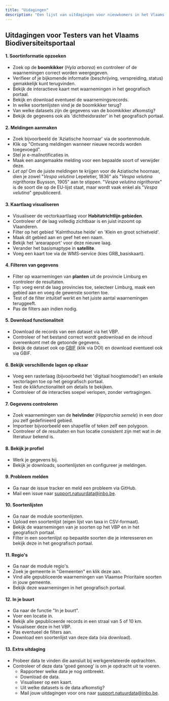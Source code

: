 ```yaml
---
title: "Uidagingen"
description: "Een lijst van uitdagingen voor nieuwkomers in het Vlaams Biodiversiteitsportaal"
---
```

## Uitdagingen voor Testers van het Vlaams Biodiversiteitsportaal

#### 1. **Soortinformatie opzoeken**  
   - Zoek op de **boomkikker** (*Hyla arborea*) en controleer of de waarnemingen correct worden weergegeven.
   - Verifieer of je bijkomende informatie (beschrijving, verspreiding, status) gemakkelijk kunt terugvinden.
   - Bekijk de interactieve kaart met waarnemingen in het geografisch portaal.
   - Bekijk en download eventueel de waarnemingsrecords.
   - In welke soortenlijsten vind je de boomkikker terug?
   - Van welke datasets zijn de gegevens van de boomkikker afkomstig?
   - Bekijk de gegevens ook als 'dichtheidsraster' in het geografisch portaal.

#### 2. **Meldingen aanmaken**
   - Zoek bijvoorbeeld de 'Aziatische hoornaar' via de soortenmodule.
   - Klik op "Ontvang meldingen wanneer nieuwe records worden toegevoegd".
   - Stel je e-mailnotificaties in.
   - Maak een aangemaakte melding voor een bepaalde soort of verwijder deze.
   - *Let op!* Om de juiste meldingen te krijgen voor de Aziatische hoornaar, dien je zowel "*Vespa velutina* Lepeletier, 1836" als "*Vespa velutina nigrithorax* Buysson, 1905" aan te stippen. "*Vespa velutina nigrithorax*" is de soort die op de EU-lijst staat, maar wordt vaak enkel als "*Vespa velutina*" gepubliceerd.

#### 3. **Kaartlaag visualiseren**  
   - Visualiseer de vectorkaartlaag voor **Habitatrichtlijn gebieden**.
   - Controleer of de laag volledig zichtbaar is en juist inzoomt op Vlaanderen.
   - Filter op het gebied 'Kalmthoutse heide' en 'Klein en groot schietveld'.
   - Maak dit gebied aan en geef het een naam.
   - Bekijk het 'arearapport' voor deze nieuwe laag.
   - Verander het basismaptype in **satellite**.
   - Voeg een kaart toe via de WMS-service (kies GRB_basiskaart).

#### 4. **Filteren van gegevens**  
   - Filter op waarnemingen van **planten** uit de provincie Limburg en controleer de resultaten.
   - Tip: voeg eerst de laag provincies toe, selecteer Limburg, maak een gebied aan en voeg de gewenste soorten toe.
   - Test of de filter intuïtief werkt en het juiste aantal waarnemingen teruggeeft.
   - Pas de filters aan indien nodig.

#### 5. **Download functionaliteit**  
   - Download de records van een dataset via het VBP.
   - Controleer of het bestand correct wordt gedownload en de inhoud overeenkomt met de getoonde gegevens.
   - Bekijk de dataset ook op [GBIF](https://www.gbif.org) (klik via DOI) en download eventueel ook via GBIF.

#### 6. **Bekijk verschillende lagen op elkaar**  
   - Voeg een rasterlaag (bijvoorbeeld het 'digitaal hoogtemodel') en enkele vectorlagen toe op het geografisch portaal.
   - Test de klikfunctionaliteit om details te bekijken.
   - Controleer of de interacties soepel verlopen, zonder vertragingen.

#### 7. **Gegevens controleren**  
   - Zoek waarnemingen van de **heivlinder** (*Hipparchia semele*) in een door jou zelf gedefinieerd gebied.
   - Importeer bijvoorbeeld een shapefile of teken zelf een polygoon.
   - Controleer of de resultaten en hun locatie consistent zijn met wat in de literatuur bekend is.

#### 8. **Bekijk je profiel**
   - Werk je gegevens bij.
   - Bekijk je downloads, soortenlijsten en configureer je meldingen.

#### 9. **Probleem melden**  
   - Ga naar de issue tracker en meld een probleem via GitHub.
   - Mail een issue naar support.natuurdata@inbo.be.

#### 10. **Soortenlijsten**  
   - Ga naar de module soortenlijsten.
   - Upload een soortenlijst (eigen lijst van taxa in CSV-formaat).
   - Bekijk de waarnemingen van je soorten op het VBP en in het geografisch portaal.
   - Filter in een soortenlijst op bepaalde soorten die je interesseren en bekijk deze in het geografisch portaal.

#### 11. **Regio's**  
   - Ga naar de module regio's.
   - Zoek je gemeente in "Gemeenten" en klik deze aan.
   - Vind alle gepubliceerde waarnemingen van Vlaamse Prioritaire soorten in jouw gemeente.
   - Bekijk deze waarnemingen in het geografisch portaal.

#### 12. **In je buurt**  
   - Ga naar de functie "In je buurt".
   - Voer een locatie in.
   - Bekijk alle gepubliceerde records in een straal van 5 of 10 km.
   - Visualiseer deze in het VBP.
   - Pas eventueel de filters aan.
   - Download een soortenlijst van deze data (via download).

#### 13. **Extra uitdaging**
   - Probeer data te vinden die aansluit bij werkgerelateerde opdrachten.
   - Controleer of deze data 'goed genoeg' is om je opdracht uit te voeren.
     - Rapporteer welke data je nog ontbreekt.
     - Download de data.
     - Visualiseer op een kaart.
     - Uit welke datasets is de data afkomstig?
     - Mail jouw uitdagingen voor ons naar support.natuurdata@inbo.be.

